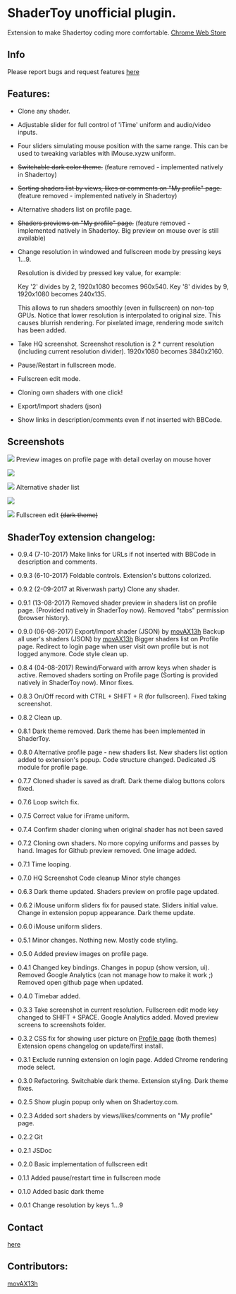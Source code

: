 # ShaderToy unofficial plugin.

Extension to make Shadertoy coding more comfortable.
[Chrome Web Store](https://chrome.google.com/webstore/detail/shadertoy-unofficial-plug/ohicbclhdmkhoabobgppffepcopomhgl?hl=pl)

## Info

Please report bugs and request features [here](https://github.com/patuwwy/ShaderToy-Chrome-Plugin/issues)

## Features:

* Clone any shader.

* Adjustable slider for full control of 'iTime' uniform and audio/video inputs.

* Four sliders simulating mouse position with the same range.
  This can be used to tweaking variables with iMouse.xyzw uniform.

* ~~Switchable dark color theme.~~
(feature removed - implemented natively in Shadertoy)

* ~~Sorting shaders list by views, likes or comments on "My profile" page.~~
(feature removed - implemented natively in Shadertoy)

* Alternative shaders list on profile page.

* ~~Shaders previews on "My profile" page.~~
(feature removed - implemented natively in Shadertoy. Big preview on mouse over is still available)

* Change resolution in windowed and fullscreen mode by pressing keys 1...9.

  Resolution is divided by pressed key value, for example:

  Key '2' divides by 2, 1920x1080 becomes 960x540.
  Key '8' divides by 9, 1920x1080 becomes 240x135.

  This allows to run shaders smoothly (even in fullscreen) on non-top GPUs.
  Notice that lower resolution is interpolated to original size. This causes blurrish rendering. For pixelated image, rendering mode switch has been added.

* Take HQ screenshot. Screenshot resolution is 2 * current resolution (including current resolution divider). 1920x1080 becomes 3840x2160.

* Pause/Restart in fullscreen mode.

* Fullscreen edit mode.

* Cloning own shaders with one click!

* Export/Import shaders (json)

* Show links in description/comments even if not inserted with BBCode.

## Screenshots

![](./screenshots/list-preview.jpg)
Preview images on profile page with detail overlay on mouse hover

![](./screenshots/screen3.jpg)

![](./screenshots/alt-profile.jpg)
Alternative shader list

![](./screenshots/previews.jpg)

![](./screenshots/screen2.jpg)
Fullscreen edit ~~(dark theme)~~


## ShaderToy extension changelog:

* 0.9.4 (7-10-2017)
Make links for URLs if not inserted with BBCode in description and comments.

* 0.9.3 (6-10-2017)
Foldable controls.
Extension's buttons colorized.

* 0.9.2 (2-09-2017 at Riverwash party)
Clone any shader.

* 0.9.1 (13-08-2017)
Removed shader preview in shaders list on profile page. (Provided natively in ShaderToy now).
Removed "tabs" permission (browser history).

* 0.9.0 (06-08-2017)
Export/Import shader (JSON) by [movAX13h](http://blog.thrill-project.com/)
Backup all user's shaders (JSON) by [movAX13h](http://blog.thrill-project.com/)
Bigger shaders list on Profile page.
Redirect to login page when user visit own profile but is not logged anymore.
Code style clean up.

* 0.8.4 (04-08-2017)
Rewind/Forward with arrow keys when shader is active.
Removed shaders sorting on Profile page (Sorting is provided natively in ShaderToy now).
Minor fixes.

* 0.8.3
On/Off record with CTRL + SHIFT + R (for fullscreen).
Fixed taking screenshot.

* 0.8.2
Clean up.

* 0.8.1
Dark theme removed. Dark theme has been implemented in ShaderToy.

* 0.8.0
Alternative profile page - new shaders list.
New shaders list option added to extension's popup.
Code structure changed. Dedicated JS module for profile page.

* 0.7.7
Cloned shader is saved as draft.
Dark theme dialog buttons colors fixed.

* 0.7.6
Loop switch fix.

* 0.7.5
Correct value for iFrame uniform.

* 0.7.4
Confirm shader cloning when original shader has not been saved

* 0.7.2
Cloning own shaders. No more copying uniforms and passes by hand.
Images for Github preview removed. One image added.

* 0.7.1
Time looping.

* 0.7.0
HQ Screenshot
Code cleanup
Minor style changes

* 0.6.3
Dark theme updated.
Shaders preview on profile page updated.

* 0.6.2
iMouse uniform sliders fix for paused state.
Sliders initial value.
Change in extension popup appearance.
Dark theme update.

* 0.6.0
iMouse uniform sliders.

* 0.5.1
Minor changes. Nothing new. Mostly code styling.

* 0.5.0
Added preview images on profile page.

* 0.4.1
Changed key bindings.
Changes in popup (show version, ui).
Removed Google Analytics (can not manage how to make it work ;)
Removed open github page when updated.

* 0.4.0
Timebar added.

* 0.3.3
Take screenshot in current resolution.
Fullscreen edit mode key changed to SHIFT + SPACE.
Google Analytics added.
Moved preview screens to screenshots folder.

* 0.3.2
CSS fix for showing user picture on [Profile page](https://www.shadertoy.com/profile) (both themes)
Extension opens changelog on update/first install.

* 0.3.1
Exclude running extension on login page.
Added Chrome rendering mode select.

* 0.3.0
Refactoring.
Switchable dark theme.
Extension styling.
Dark theme fixes.

* 0.2.5
Show plugin popup only when on Shadertoy.com.

* 0.2.3
Added sort shaders by views/likes/comments on "My profile" page.

* 0.2.2
Git

* 0.2.1
JSDoc

* 0.2.0
Basic implementation of fullscreen edit

* 0.1.1
Added pause/restart time in fullscreen mode

* 0.1.0
Added basic dark theme

* 0.0.1
Change resolution by keys 1...9

## Contact

[here](http://patrykfalba.eu)

## Contributors:

[movAX13h](http://blog.thrill-project.com/)
